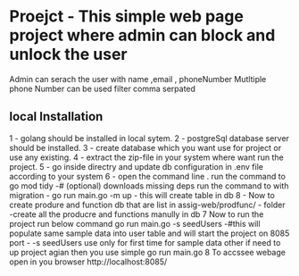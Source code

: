# Proejct - This simple web page project where admin can block and unlock the user
Admin can serach the user with name ,email , phoneNumber 
Mutltiple phone Number can be  used filter comma serpated

## local Installation
1 - golang should be installed in local sytem.
2 - postgreSql database server should be installed. 
3 - create database which you want use for project or use any existing. 
4 - extract the zip-file in your system where want run the project.
5 - go inside directry and update db configuration in .env file according to your system
6 - open the command line .
    run the command to go mod tidy -# (optional) downloads missing deps
    run the command to with migration - go run main.go -m up - this will create table in db
8 - Now to create produre and function db that are list in  assig-web/prodfunc/ - folder 
    -create all the producre and functions manully in db
7   Now to run the project run below command 
    go run main.go -s seedUsers  -#this will populate same sample data   into  user table and will start the project
    on 8085 port 
    - -s seedUsers use only for first time for sample data other if need to up project agian then you use simple 
    go run main.go
8  To accssee webage open in you browser http://localhost:8085/  